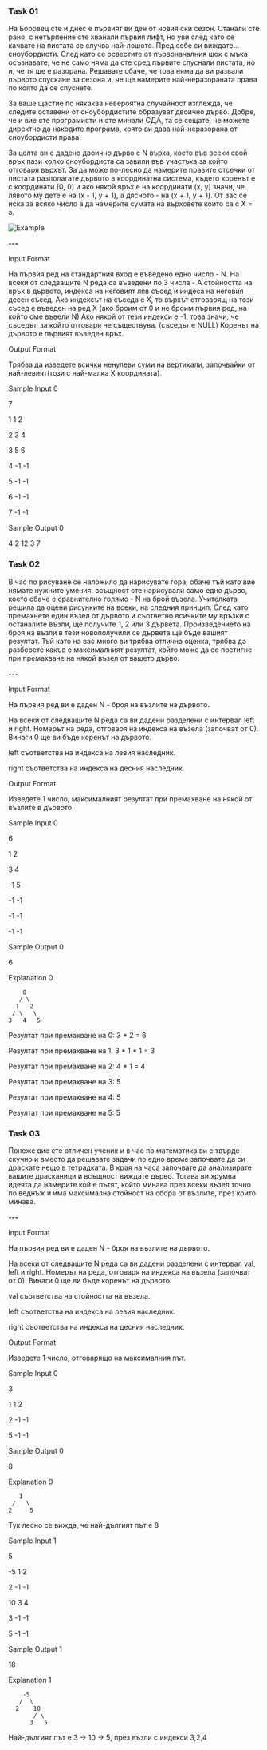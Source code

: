 ### Task 01 ###

На Боровец сте и днес е първият ви ден от новия ски сезон. Станали сте рано, с нетърпение сте хванали първия лифт, но уви след като се качвате на пистата се случва най-лошото. Пред себе си виждате... сноубордисти. След като се освестите от първоначалния шок с мъка осъзнавате, че не само няма да сте сред първите спуснали пистата, но и, че тя ще е разорана. Решавате обаче, че това няма да ви развали първото спускане за сезона и, че ще намерите най-неразораната права по която да се спуснете.

За ваше щастие по някаква невероятна случайност изглежда, че следите оставени от сноубордистите образуват двоично дърво. Добре, че и вие сте програмисти и сте минали СДА, та се сещате, че можете директно да накодите програма, която ви дава най-неразорана от сноубордисти права.

За целта ви е дадено двоично дърво с N върха, което във всеки свой връх пази колко сноубордиста са завили във участъка за който отговаря върхът. За да може по-лесно да намерите правите отсечки от пистата разполагате дървото в координатна система, където коренът е с координати (0, 0) и ако някой връх е на координати (x, y) значи, че лявото му дете е на (x - 1, y + 1), а дясното - на (x + 1, y + 1). От вас се иска за всяко число 
а да намерите сумата на върховете които са с X = a.

![Example](../src/example.jpg)

**---**

Input Format

На първия ред на стандартния вход е въведено едно число - N. На всеки от следващите N реда са въведени по 3 числа - A стойността на връх в дървото, индекса на неговият ляв съсед и индеса на неговия десен съсед. Ако индексът на съседа е X, то върхът отговарящ на този съсед е въведен на ред X (ако броим от 0 и не броим първия ред, на който сме въвели N) Ако някой от тези индекси е -1, това значи, че съседът, за който отговаря не съществува. (съседът е NULL) Коренът на дървото е първият въведен връх.

Output Format

Трябва да изведете всички ненулеви суми на вертикали, започвайки от най-левият(този с най-малка X координата).

Sample Input 0

7

1 1 2 

2 3 4

3 5 6 

4 -1 -1 

5 -1 -1 

6 -1 -1

7 -1 -1

Sample Output 0

4 2 12 3 7

### Task 02 ###

В час по рисуване се наложило да нарисувате гора, обаче тъй като вие нямате нужните умения, всъщност сте нарисували само едно дърво, което обаче е сравнително голямо - N на брой възела. Учителката решила да оцени рисунките на всеки, на следния принцип: След като премахнете един възел от дървото и съответно всичките му връзки с останалите възли, ще получите 1, 2 или 3 дървета. Произведението на броя на възли в тези новополучили се дървета ще бъде вашият резултат. Тъй като на вас много ви трябва отлична оценка, трябва да разберете какъв е максималният резултат, който може да се постигне при премахване на някой възел от вашето дърво.

**---**

Input Format

На първия ред ви е даден N - броя на възлите на дървото.

На всеки от следващите N реда са ви дадени разделени с интервал left и right. Номерът на реда, отговаря на индекса на възела (започват от 0). Винаги 0 ще ви бъде коренът на дървото.

left съответства на индекса на левия наследник.

right съответства на индекса на десния наследник.

Output Format

Изведете 1 число, максималният резултат при премахване на някой от възлите в дървото.

Sample Input 0

6

1 2

3 4

-1 5

-1 -1

-1 -1

-1 -1

Sample Output 0

6

Explanation 0

```
    0
   / \
  1   2
 / \   \
3   4   5
```

Резултат при премахване на 0: 3 * 2 = 6

Резултат при премахване на 1: 3 * 1 * 1 = 3

Резултат при премахване на 2: 4 * 1 = 4

Резултат при премахване на 3: 5

Резултат при премахване на 4: 5

Резултат при премахване на 5: 5

### Task 03 ###

Понеже вие сте отличен ученик и в час по математика ви е твърде скучно и вместо да решавате задачи по едно време започвате да си драскате нещо в тетрадката. В края на часа започвате да анализирате вашите драсканици и всъщност виждате дърво. Тогава ви хрумва идеята да намерите кой е пътят, който минава през всеки възел точно по веднъж и има максимална стойност на сбора от възлите, през които минава.

**---**

Input Format

На първия ред ви е даден N - броя на възлите на дървото.

На всеки от следващите N реда са ви дадени разделени с интервал val, left и right. Номерът на реда, отговаря на индекса на възела (започват от 0). Винаги 0 ще ви бъде коренът на дървото.

val съответства на стойността на възела.

left съответства на индекса на левия наследник.

right съответства на индекса на десния наследник.

Output Format

Изведете 1 число, отговарящо на максималния път.

Sample Input 0

3

1 1 2

2 -1 -1

5 -1 -1

Sample Output 0

8

Explanation 0

```
   1
 /   \
2     5
```

Тук лесно се вижда, че най-дългият път е 8

Sample Input 1

5

-5 1 2

2 -1 -1

10 3 4

3 -1 -1

5 -1 -1

Sample Output 1

18

Explanation 1

```
    -5
   /  \ 
  2    10
       / \
      3   5
```

Най-дългият път е 3 -> 10 -> 5, през възли с индекси 3,2,4
